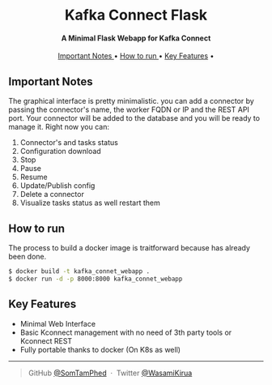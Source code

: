 <h1 align="center">
  <br>
  Kafka Connect Flask
  <br>
</h1>


<h4 align="center">A Minimal Flask Webapp for Kafka Connect</h4>



<p align="center">
  <a href="#key-features">Important Notes </a> •
  <a href="#key-features">How to run </a> •
  <a href="#key-features">Key Features</a> •
</p>

## Important Notes

The graphical interface is pretty minimalistic. you can add a connector by passing the connector's name, 
the worker FQDN or IP and the REST API port. Your connector will be added to the database and you will be
ready to manage it. Right now you can:

1) Connector's and tasks status
2) Configuration download
3) Stop
4) Pause
5) Resume
6) Update/Publish config
7) Delete a connector
8) Visualize tasks status as well restart them

## How to run

The process to build a docker image is traitforward because has already been done.

```bash
$ docker build -t kafka_connet_webapp .
$ docker run -d -p 8000:8000 kafka_connet_webapp
```

## Key Features

* Minimal Web Interface
* Basic Kconnect management with no need of 3th party tools or Kconnect REST
* Fully portable thanks to docker (On K8s as well)

---

> GitHub [@SomTamPhed](https://github.com/) &nbsp;&middot;&nbsp;
> Twitter [@WasamiKirua](https://twitter.com/)

